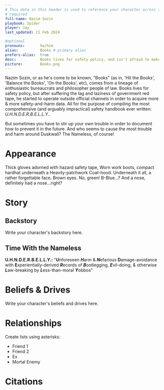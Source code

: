 ```yaml
---
# This data in this header is used to reference your character across the entire website. 
# required
full-name: Nazim Sozin
playbook: Spider
player: Jay
last_updated: 21 Feb 2024

#optional
pronouns:       he/him
alias:          Books # primary alias
prefers-alias:  true
desc:           Books lives for safety policy, and isn't afraid to make others die for it either.
picture:        Books.png
---
```


Nazim Sozin, or as he's come to be known, "Books" (as in, 'Hit the Books', 'Balance the Books', 'On the Books', etc), comes from a lineage of enthusiastic bureaucrats and philosopher people of law. Books lives for safety policy, but after suffering the lag and laziness of government red tape, he started to operate outside official channels in order to acquire more & more safety-and-harm data. All for the purpose of compiling the most comprehensive (and arguably impractical) safety handbook ever written: *U.H.N.D.E.R.B.E.L.L.Y.*. 
 
But sometimes you have to stir up your own trouble in order to document how to prevent it in the future. And who seems to cause the most trouble and harm around Duskwall? The Nameless, of course!

# Appearance

Thick gloves adorned with hazard safety tape, Worn work boots, compact hardhat underneath a Heavily-patchwork Coat-hood. Underneath it all, a rather forgettable face. Brown eyes. No, green! B-Blue...? And a nose, definitely had a nose...right?																								

# Story
## Backstory
Write your character's backstory here. 

## Time With the Nameless

**U.H.N.D.E.R.B.E.L.L.Y.:** "***U***nforeseen ***H***arm & ***N***efarious **D**amage-avoidance with **E**xperientially-derived ***R***ecords of ***B***ootlegging, ***E***vil-doing, & otherwise ***L***aw-breaking by ***L***ess-than-moral ***Y***obbos"

# Beliefs & Drives

Write your character's beliefs and drives here.

# Relationships

Create lists using asterisks:

* Friend 1
* Friend 2
* Ex
* Mortal Enemy

# Citations

[^my-footnote]: Discord, retrieved 14 Dec 2023. <https://discord.com/channels/1022641517170540574/1164876853861957643/1164886606549893180>